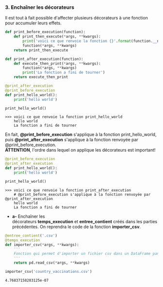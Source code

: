 ### 3. Enchaîner les décorateurs

Il est tout à fait possible d'affecter plusieurs décorateurs à une fonction pour accumuler leurs effets.

```python
def print_before_execution(function):
    def print_then_execute(*args, **kwargs):
        print('voici ce que renvoie la fonction {}'.format(function.__name__))
        function(*args, **kwargs)
    return print_then_execute

def print_after_execution(function):
    def execute_then_print(*args, **kwargs):
        function(*args, **kwargs)
        print('La fonction a fini de tourner')
    return execute_then_print

@print_after_execution
@print_before_execution
def print_hello_world():
    print('hello world')

print_hello_world()
```
```
>>> voici ce que renvoie la fonction print_hello_world
    hello world
    La fonction a fini de tourner
```

En fait, **@print_before_execution** s'applique à la fonction print_hello_world, puis **@print_after_execution** s'applique à la fonction renvoyée par @print_before_execution.  
**ATTENTION**, l'ordre dans lequel on applique les décorateurs est important!

```python
@print_before_execution
@print_after_execution
def print_hello_world():
    print('hello world')

print_hello_world()
```
```
>>> voici ce que renvoie la fonction print_after_execution  
    # @print_before_execution s'applique à la fonction renvoyée par @print_after_execution
    hello world
    La fonction a fini de tourner
```

- **a-** Enchaîner les décorateurs **temps_execution** et **entree_contient** créés dans les parties précédentes. On reprendra le code de la fonction **importer_csv**.

```python
@entree_contient('.csv')
@temps_execution
def importer_csv(*args, **kwargs):
    '''
    Fonction qui permet d'importer un fichier csv dans un DataFrame pandas.
    '''
    return pd.read_csv(*args, **kwargs)

importer_csv('country_vaccinations.csv')
```
```
4.76837158203125e-07
```

